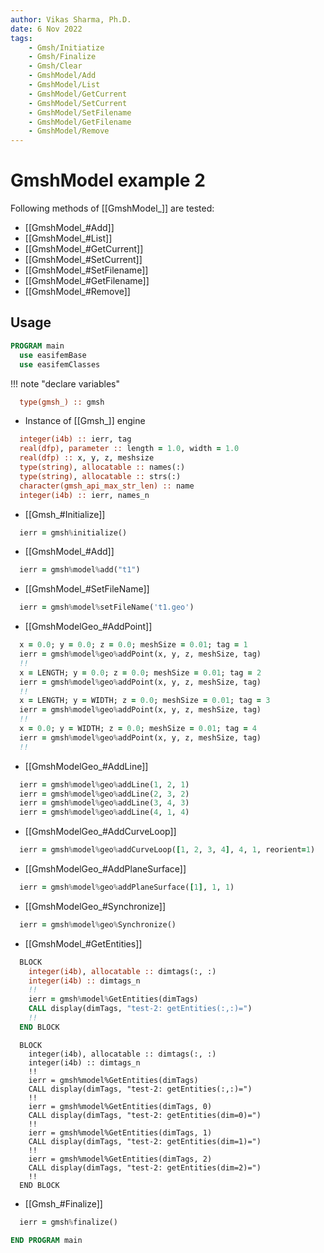 ```yaml
---
author: Vikas Sharma, Ph.D.
date: 6 Nov 2022
tags:
    - Gmsh/Initiatize
    - Gmsh/Finalize
    - Gmsh/Clear
    - GmshModel/Add
    - GmshModel/List
    - GmshModel/GetCurrent
    - GmshModel/SetCurrent
    - GmshModel/SetFilename
    - GmshModel/GetFilename
    - GmshModel/Remove
---
```


# GmshModel example 2

Following methods of [[GmshModel_]] are tested:

- [[GmshModel_#Add]]
- [[GmshModel_#List]]
- [[GmshModel_#GetCurrent]]
- [[GmshModel_#SetCurrent]]
- [[GmshModel_#SetFilename]]
- [[GmshModel_#GetFilename]]
- [[GmshModel_#Remove]]

## Usage

```fortran
PROGRAM main
  use easifemBase
  use easifemClasses
```

!!! note "declare variables"

```fortran
  type(gmsh_) :: gmsh
```

- Instance of [[Gmsh_]] engine

```fortran
  integer(i4b) :: ierr, tag
  real(dfp), parameter :: length = 1.0, width = 1.0
  real(dfp) :: x, y, z, meshsize
  type(string), allocatable :: names(:)
  type(string), allocatable :: strs(:)
  character(gmsh_api_max_str_len) :: name
  integer(i4b) :: ierr, names_n
```

- [[Gmsh_#Initialize]]

```fortran
  ierr = gmsh%initialize()
```

- [[GmshModel_#Add]]

```fortran
  ierr = gmsh%model%add("t1")
```

- [[GmshModel_#SetFileName]]

```fortran
  ierr = gmsh%model%setFileName('t1.geo')
```

- [[GmshModelGeo_#AddPoint]]

```fortran
  x = 0.0; y = 0.0; z = 0.0; meshSize = 0.01; tag = 1
  ierr = gmsh%model%geo%addPoint(x, y, z, meshSize, tag)
  !!
  x = LENGTH; y = 0.0; z = 0.0; meshSize = 0.01; tag = 2
  ierr = gmsh%model%geo%addPoint(x, y, z, meshSize, tag)
  !!
  x = LENGTH; y = WIDTH; z = 0.0; meshSize = 0.01; tag = 3
  ierr = gmsh%model%geo%addPoint(x, y, z, meshSize, tag)
  !!
  x = 0.0; y = WIDTH; z = 0.0; meshSize = 0.01; tag = 4
  ierr = gmsh%model%geo%addPoint(x, y, z, meshSize, tag)
  !!
```

- [[GmshModelGeo_#AddLine]]

```fortran
  ierr = gmsh%model%geo%addLine(1, 2, 1)
  ierr = gmsh%model%geo%addLine(2, 3, 2)
  ierr = gmsh%model%geo%addLine(3, 4, 3)
  ierr = gmsh%model%geo%addLine(4, 1, 4)
```

- [[GmshModelGeo_#AddCurveLoop]]

```fortran
  ierr = gmsh%model%geo%addCurveLoop([1, 2, 3, 4], 4, 1, reorient=1)
```

- [[GmshModelGeo_#AddPlaneSurface]]

```fortran
  ierr = gmsh%model%geo%addPlaneSurface([1], 1, 1)
```

- [[GmshModelGeo_#Synchronize]]

```fortran
  ierr = gmsh%model%geo%Synchronize()
```

- [[GmshModel_#GetEntities]]

```fortran
  BLOCK
    integer(i4b), allocatable :: dimtags(:, :)
    integer(i4b) :: dimtags_n
    !!
    ierr = gmsh%model%GetEntities(dimTags)
    CALL display(dimTags, "test-2: getEntities(:,:)=")
    !!
  END BLOCK
```

```todo
  BLOCK
    integer(i4b), allocatable :: dimtags(:, :)
    integer(i4b) :: dimtags_n
    !!
    ierr = gmsh%model%GetEntities(dimTags)
    CALL display(dimTags, "test-2: getEntities(:,:)=")
    !!
    ierr = gmsh%model%GetEntities(dimTags, 0)
    CALL display(dimTags, "test-2: getEntities(dim=0)=")
    !!
    ierr = gmsh%model%GetEntities(dimTags, 1)
    CALL display(dimTags, "test-2: getEntities(dim=1)=")
    !!
    ierr = gmsh%model%GetEntities(dimTags, 2)
    CALL display(dimTags, "test-2: getEntities(dim=2)=")
    !!
  END BLOCK
```

- [[Gmsh_#Finalize]]

```fortran
  ierr = gmsh%finalize()
```

```fortran
END PROGRAM main
```
